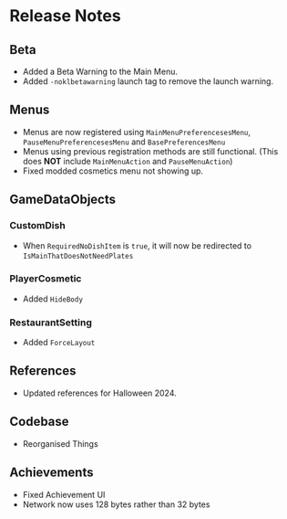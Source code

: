 # Release Notes

## Beta
- Added a Beta Warning to the Main Menu.
- Added `-noklbetawarning` launch tag to remove the launch warning.

## Menus
- Menus are now registered using `MainMenuPreferencesesMenu`, `PauseMenuPreferencesesMenu` and `BasePreferencesMenu`
- Menus using previous registration methods are still functional. (This does **NOT** include `MainMenuAction` and `PauseMenuAction`)
- Fixed modded cosmetics menu not showing up.

## GameDataObjects
### CustomDish
- When `RequiredNoDishItem` is `true`, it will now be redirected to `IsMainThatDoesNotNeedPlates`
### PlayerCosmetic
- Added `HideBody`
### RestaurantSetting
- Added `ForceLayout`

## References
- Updated references for Halloween 2024.

## Codebase
- Reorganised Things

## Achievements
- Fixed Achievement UI
- Network now uses 128 bytes rather than 32 bytes